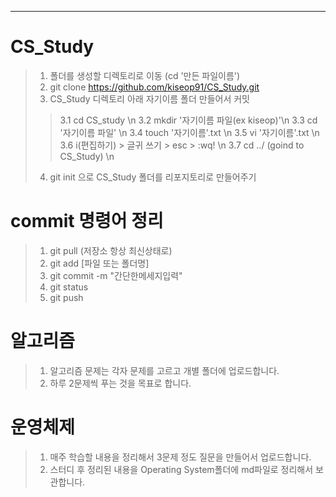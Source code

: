  ***              
# CS_Study

>1. 폴더를 생성할 디렉토리로 이동 (cd '만든 파일이름')
>2. git clone https://github.com/kiseop91/CS_Study.git 
>3. CS_Study 디렉토리 아래 자기이름 폴더 만들어서 커밋
>> 3.1 cd CS_study \n
>> 3.2 mkdir '자기이름 파일(ex kiseop)'\n
>> 3.3 cd '자기이름 파일' \n
>> 3.4 touch '자기이름'.txt \n
>> 3.5 vi '자기이름'.txt \n
>> 3.6 i(편집하기) > 글귀 쓰기 > esc > :wq! \n
>> 3.7 cd ../ (goind to CS_Study) \n
>4. git init 으로 CS_Study 폴더를 리포지토리로 만들어주기
# commit 명령어 정리

>1. git pull  (저장소 항상 최신상태로) 
>2. git add [파일 또는 폴더명]        
>3. git commit -m "간단한메세지입력"  
>4. git status                    
>5. git push                       

# 알고리즘
>1. 알고리즘 문제는 각자 문제를 고르고 개별 폴더에 업로드합니다.
>2. 하루 2문제씩 푸는 것을 목표로 합니다.
 
# 운영체제

>1. 매주 학습할 내용을 정리해서 3문제 정도 질문을 만들어서 업로드합니다.
>2. 스터디 후 정리된 내용을 Operating System폴더에 md파일로 정리해서 보관합니다.
